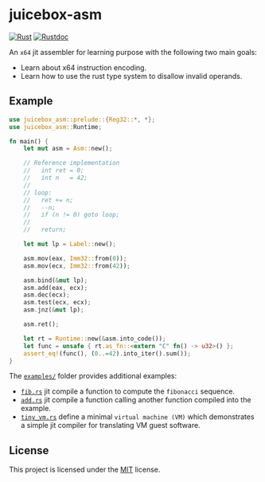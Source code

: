 # juicebox-asm

[![Rust][wf-badge]][wf-output] [![Rustdoc][doc-badge]][doc-html]

[wf-output]: https://github.com/johannst/juicebox-asm/actions/workflows/tests.yml
[wf-badge]: https://github.com/johannst/juicebox-asm/actions/workflows/tests.yml/badge.svg
[doc-html]: https://johannst.github.io/juicebox-asm
[doc-badge]: https://img.shields.io/badge/juicebox__asm-rustdoc-blue.svg?style=flat&logo=rust

An `x64` jit assembler for learning purpose with the following two main goals:

- Learn about x64 instruction encoding.
- Learn how to use the rust type system to disallow invalid operands.

## Example

```rust
use juicebox_asm::prelude::{Reg32::*, *};
use juicebox_asm::Runtime;

fn main() {
    let mut asm = Asm::new();

    // Reference implementation
    //   int ret = 0;
    //   int n   = 42;
    //
    // loop:
    //   ret += n;
    //   --n;
    //   if (n != 0) goto loop;
    //
    //   return;

    let mut lp = Label::new();

    asm.mov(eax, Imm32::from(0));
    asm.mov(ecx, Imm32::from(42));

    asm.bind(&mut lp);
    asm.add(eax, ecx);
    asm.dec(ecx);
    asm.test(ecx, ecx);
    asm.jnz(&mut lp);

    asm.ret();

    let rt = Runtime::new(&asm.into_code());
    let func = unsafe { rt.as_fn::<extern "C" fn() -> u32>() };
    assert_eq!(func(), (0..=42).into_iter().sum());
}
```

The [`examples/`](examples/) folder provides additional examples:

- [`fib.rs`](examples/fib.rs) jit compile a function to compute the `fibonacci` sequence.
- [`add.rs`](examples/add.rs) jit compile a function calling another function compiled into the example.
- [`tiny_vm.rs`](examples/tiny_vm.rs.rs) define a minimal `virtual machine (VM)` which demonstrates a simple jit compiler for translating VM guest software.

## License
This project is licensed under the [MIT](LICENSE) license.
